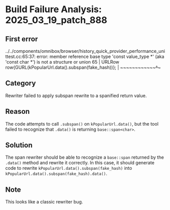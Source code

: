 # Build Failure Analysis: 2025_03_19_patch_888

## First error

../../components/omnibox/browser/history_quick_provider_performance_unittest.cc:65:37: error: member reference base type 'const value_type *' (aka 'const char *') is not a structure or union
   65 |   URLRow row{GURL(kPopularUrl.data().subspan(fake_hash))};
      |                   ~~~~~~~~~~~~~~~~~~^~~~~~~~

## Category
Rewriter failed to apply subspan rewrite to a spanified return value.

## Reason
The code attempts to call `.subspan()` on `kPopularUrl.data()`, but the tool failed to recognize that `.data()` is returning `base::span<char>`.

## Solution
The span rewriter should be able to recognize a `base::span` returned by the `.data()` method and rewrite it correctly. In this case, it should generate code to rewrite `kPopularUrl.data().subspan(fake_hash)` into `kPopularUrl.data().subspan(fake_hash).data()`.

## Note
This looks like a classic rewriter bug.